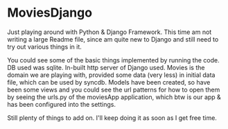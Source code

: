 MoviesDjango
============

Just playing around with Python &amp; Django Framework.
This time am not writing a large Readme file, since am quite new to Django and still need to try out various things in it.

You could see some of the basic things implemented by running the code. DB used was sqlite. In-built http server of Django used.
Movies is the domain we are playing with, provided some data (very less) in initial data file, which can be used by syncdb.
Models have been created, so have been some views and you could see the url patterns for how to open them by seeing the urls.py of the moviesApp application, 
which btw is our app & has been configured into the settings.

Still plenty of things to add on. I'll keep doing it as soon as I get free time.  
